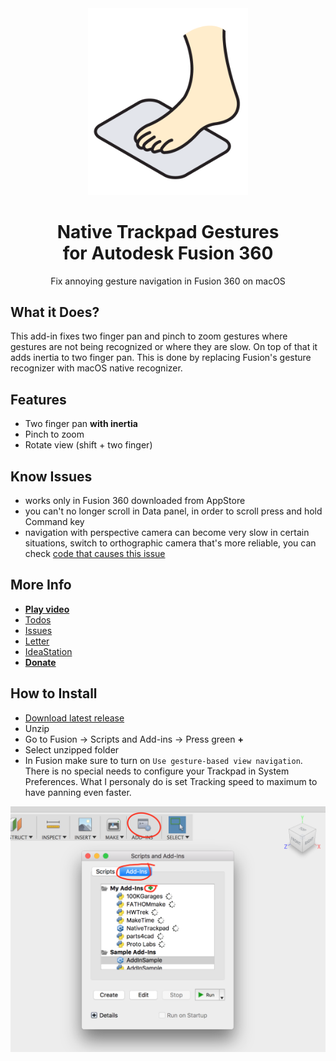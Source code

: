 <div align="center">

<img src="res/logo.png" width="256"/>

# Native Trackpad Gestures<br/>for Autodesk Fusion 360

Fix annoying gesture navigation in Fusion 360 on macOS

</div>

## What it Does?

This add-in fixes two finger pan and pinch to zoom gestures where gestures are
not being recognized or where they are slow. On top of that it adds inertia to
two finger pan. This is done by replacing Fusion's gesture recognizer with macOS
native recognizer.

## Features

- Two finger pan **with inertia**
- Pinch to zoom
- Rotate view (shift + two finger)

## Know Issues

- works only in Fusion 360 downloaded from AppStore 
- you can't no longer scroll in Data panel, in order to scroll press and hold Command key
- navigation with perspective camera can become very slow in certain situations, switch to orthographic camera that's more reliable, you can check [code that causes this issue](https://github.com/pravdomil/Native-Trackpad/blob/563fc1f69e3eb2f6dbee136feb9e3b52e439e907/NativeTrackpad.mm#L56)

## More Info

- [**Play video**](https://www.youtube.com/watch?v=7M2McvpOL90)
- [Todos](https://github.com/pravdomil/Native-Trackpad/search?q=todo)
- [Issues](https://github.com/pravdomil/Native-Trackpad/issues)
- [Letter](https://medium.com/@smenor/an-open-letter-to-the-next-ceo-of-autodesk-310c02dd5607#9844)
- [IdeaStation](https://forums.autodesk.com/t5/ideastation-request-a-feature-or/use-native-trackpad-gesture-recognition-on-macos/idi-p/7018667)
- [**Donate**](https://www.paypal.com/cgi-bin/webscr?cmd=_s-xclick&hosted_button_id=BCL2X3AFQBAP2&item_name=NativeTrackpad%20beer)

## How to Install

- [Download latest release](https://github.com/pravdomil/Native-Trackpad/releases/download/0.12/NativeTrackpad.zip)
- Unzip
- Go to Fusion → Scripts and Add-ins → Press green **+**
- Select unzipped folder
- In Fusion make sure to turn on `Use gesture-based view navigation`. There is no special needs to configure your Trackpad in System Preferences. What I personaly do is set Tracking speed to maximum to have panning even faster.

![manual install](res/install.png)

